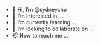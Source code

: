 - 👋 Hi, I’m @sydneycho
- 👀 I’m interested in ...
- 🌱 I’m currently learning ...
- 💞️ I’m looking to collaborate on ...
- 📫 How to reach me ...

<!---
sydneycho/sydneycho is a ✨ special ✨ repository because its `README.md` (this file) appears on your GitHub profile.
You can click the Preview link to take a look at your changes.
--->

